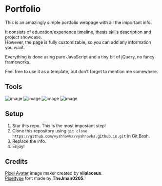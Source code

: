 # Portfolio

This is an amazingly simple portfolio webpage with all the important info.
  
It consists of education/experience timeline, thesis skills description and project showcase.    
However, the page is fully customizable, so you can add any information you want.

Everything is done using pure JavaScript and a tiny bit of jQuery, no fancy frameworks.

Feel free to use it as a template, but don't forget to mention me somewhere.

## Tools

![image](https://img.shields.io/badge/HTML-e33c26?style=for-the-badge&logo=html5&logoColor=white) 
![image](https://img.shields.io/badge/CSS-1572B6?style=for-the-badge&logo=css3&logoColor=white) 
![image](https://img.shields.io/badge/JavaScript-c4b112?style=for-the-badge&logo=javascript&logoColor=white) 
![image](https://img.shields.io/badge/jQuery-0769AD?style=for-the-badge&logo=jquery&logoColor=white)

## Setup

1. Star this repo. This is the most impostant step!
2. Clone this repository using `git clone https://github.com/vyshnovka/vyshnovka.github.io.git` in Git Bash.  
3. Replace the info.  
4. Enjoy!

## Credits

[Pixel Avatar](https://picrew.me/image_maker/112842) image maker created by **viiolaceus**.    
[Pixeltype](https://www.dafont.com/pt/pixeltype.font) font made by **TheJman0205**.

